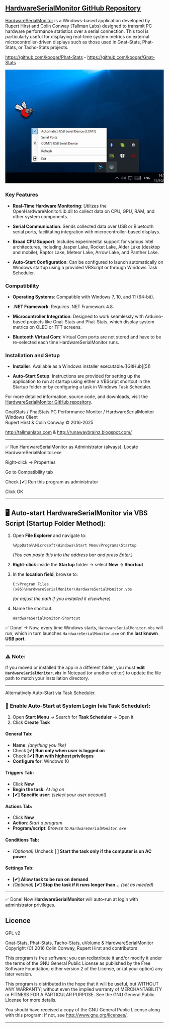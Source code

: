 
## [HardwareSerialMonitor GitHub Repository](https://www.google.com/maps/search/HardwareSerialMonitor+GitHub+Repository)


[HardwareSerialMonitor](https://github.com/koogar/HardwareSerialMonitor) is a Windows-based application developed by Rupert Hirst and Colin Conway (Tallman Labs) designed to transmit PC hardware performance statistics over a serial connection. This tool is particularly useful for displaying real-time system metrics on external microcontroller-driven displays such as those used in Gnat-Stats, Phat-Stats, or Tacho-Stats projects. 

https://github.com/koogar/Phat-Stats - https://github.com/koogar/Gnat-Stats

![]( https://github.com/koogar/HardwareSerialMonitor/blob/main/images/HardwareSerialMonitor_App.jpg)

### Key Features

* **Real-Time Hardware Monitoring**: Utilizes the OpenHardwareMonitorLib.dll to collect data on CPU, GPU, RAM, and other system components.

* **Serial Communication**: Sends collected data over USB or Bluetooth serial ports, facilitating integration with microcontroller-based displays.

* **Broad CPU Support**: Includes experimental support for various Intel architectures, including Jasper Lake, Rocket Lake, Alder Lake (desktop and mobile), Raptor Lake, Meteor Lake, Arrow Lake, and Panther Lake.

* **Auto-Start Configuration**: Can be configured to launch automatically on Windows startup using a provided VBScript or through Windows Task Scheduler.

### Compatibility

* **Operating Systems**: Compatible with Windows 7, 10, and 11 (64-bit).

* **.NET Framework**: Requires .NET Framework 4.8.

* **Microcontroller Integration**: Designed to work seamlessly with Arduino-based projects like Gnat-Stats and Phat-Stats, which display system metrics on OLED or TFT screens.
 
* **Bluetooth Virtual Com**: Virtual Com ports are not stored and have to be re-selected each time HardwareSerialMonitor runs.


### Installation and Setup

* **Installer**: Available as a Windows installer executable.([GitHub][5])

* **Auto-Start Setup**: Instructions are provided for setting up the application to run at startup using either a VBScript shortcut in the Startup folder or by configuring a task in Windows Task Scheduler.

For more detailed information, source code, and downloads, visit the [HardwareSerialMonitor GitHub repository](https://github.com/koogar/HardwareSerialMonitor).



  GnatStats / PhatStats PC Performance Monitor / HardwareSerialMonitor Windows Client  
  Rupert Hirst & Colin Conway © 2016-2025
  
  http://tallmanlabs.com  & http://runawaybrainz.blogspot.com/
  
 
  



---

✅ Run HardwareSerialMonitor as Administrator (always):
Locate HardwareSerialMonitor.exe

Right-click → Properties

Go to Compatibility tab

Check [✔] Run this program as administrator

Click OK

---

## 🖥️ **Auto-start HardwareSerialMonitor via VBS Script (Startup Folder Method):**

1. Open **File Explorer** and navigate to:

   ```
   %AppData%\Microsoft\Windows\Start Menu\Programs\Startup
   ```

   *(You can paste this into the address bar and press Enter.)*

2. **Right-click** inside the **Startup** folder → select **New → Shortcut**

3. In the **location field**, browse to:

   ```
   C:\Program Files (x86)\HardwareSerialMonitor\HardwareSerialMonitor.vbs
   ```

   *(or adjust the path if you installed it elsewhere)*

4. Name the shortcut:

   ```
   HardwareSerialMonitor-Shortcut
   ```

✅ Done!
→ Now, every time Windows starts, `HardwareSerialMonitor.vbs` will run, which in turn launches `HardwareSerialMonitor.exe` on the **last known USB port**.

---

### ⚠️ **Note:**

If you moved or installed the app in a different folder, you must **edit `HardwareSerialMonitor.vbs`** in Notepad (or another editor) to update the file path to match your installation directory.

---

Alternatively Auto-Start via Task Scheduler.

### 🚀 **Enable Auto-Start at System Login (via Task Scheduler):**

1. Open **Start Menu** → Search for **Task Scheduler** → Open it
2. Click **Create Task**

#### **General Tab:**

* **Name**: *(anything you like)*
* Check **\[✔] Run only when user is logged on**
* Check **\[✔] Run with highest privileges**
* **Configure for**: Windows 10

#### **Triggers Tab:**

* Click **New**
* **Begin the task**: *At log on*
* **\[✔] Specific user**: *(select your user account)*

#### **Actions Tab:**

* Click **New**
* **Action**: *Start a program*
* **Program/script**: *Browse to `HardwareSerialMonitor.exe`*

#### **Conditions Tab:**

* *(Optional)* Uncheck **\[ ] Start the task only if the computer is on AC power**

#### **Settings Tab:**

* **\[✔] Allow task to be run on demand**
* *(Optional)* **\[✔] Stop the task if it runs longer than...** *(set as needed)*

---

✅ Done! Now **HardwareSerialMonitor** will auto-run at login with administrator privileges.


  Licence
  -------
  
  GPL v2
  
Gnat-Stats, Phat-Stats, Tacho-Stats, uVolume & HardwareSerialMonitor 
Copyright (C) 2016  Colin Conway, Rupert Hirst and contributors
 
This program is free software; you can redistribute it and/or
modify it under the terms of the GNU General Public License
as published by the Free Software Foundation; either version 2
of the License, or (at your option) any later version.

This program is distributed in the hope that it will be useful,
but WITHOUT ANY WARRANTY; without even the implied warranty of
MERCHANTABILITY or FITNESS FOR A PARTICULAR PURPOSE.  See the
GNU General Public License for more details.

You should have received a copy of the GNU General Public License
along with this program; If not, see <http://www.gnu.org/licenses/>.

---

